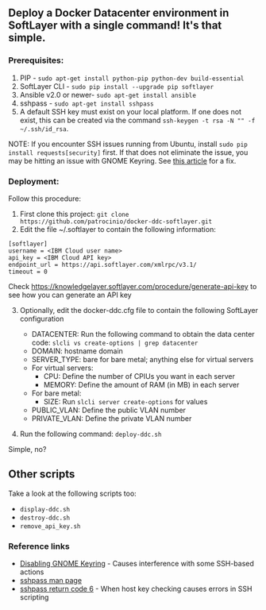 ## Deploy a Docker Datacenter environment in SoftLayer with a single command! It's that simple.

### Prerequisites:
1. PIP - `sudo apt-get install python-pip python-dev build-essential`
2. SoftLayer CLI - `sudo pip install --upgrade pip softlayer`
3. Ansible v2.0 or newer- `sudo apt-get install ansible`
4. sshpass - `sudo apt-get install sshpass`
5. A default SSH key must exist on your local platform.  If one does not exist, this can be created via the command `ssh-keygen -t rsa -N "" -f ~/.ssh/id_rsa`.

NOTE:  If you encounter SSH issues running from Ubuntu, install `sudo pip install requests[security]` first.  If that does not eliminate the issue, you may be hitting an issue with GNOME Keyring.  See [this article](https://chrisjean.com/ubuntu-ssh-fix-for-agent-admitted-failure-to-sign-using-the-key/) for a fix.

### Deployment:
Follow this procedure:

1. First clone this project: `git clone https://github.com/patrocinio/docker-ddc-softlayer.git`
2. Edit the file ~/.softlayer to contain the following information:

```
[softlayer]
username = <IBM Cloud user name>
api_key = <IBM Cloud API key>
endpoint_url = https://api.softlayer.com/xmlrpc/v3.1/
timeout = 0
```

Check https://knowledgelayer.softlayer.com/procedure/generate-api-key to see how you can generate an API key

3. Optionally, edit the docker-ddc.cfg file to contain the following SoftLayer configuration
   * DATACENTER: Run the following command to obtain the data center code: `slcli vs create-options | grep datacenter`
   * DOMAIN: hostname domain
   * SERVER_TYPE: bare for bare metal; anything else for virtual servers
   * For virtual servers:
	   * CPU: Define the number of CPIUs you want in each server
   		* MEMORY: Define the amount of RAM (in MB) in each server
   * For bare metal:
   		* SIZE: Run `slcli server create-options` for values
   * PUBLIC_VLAN: Define the public VLAN number
   * PRIVATE_VLAN: Define the private VLAN number

4. Run the following command:
`deploy-ddc.sh`

Simple, no?


## Other scripts

Take a look at the following scripts too:

* `display-ddc.sh`
* `destroy-ddc.sh`
* `remove_api_key.sh`

### Reference links
* [Disabling GNOME Keyring](https://chrisjean.com/ubuntu-ssh-fix-for-agent-admitted-failure-to-sign-using-the-key/) - Causes interference with some SSH-based actions
* [sshpass man page](http://manpages.ubuntu.com/manpages/trusty/man1/sshpass.1.html)
* [sshpass return code 6](http://stackoverflow.com/questions/33961214/docker-run-fails-with-returned-a-non-zero-code-6) - When host key checking causes errors in SSH scripting
